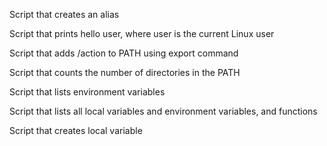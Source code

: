 Script that creates an alias

Script that prints hello user, where user is the current Linux user

Script that adds /action to PATH using export command

Script that counts  the number of directories in the PATH

Script that lists environment variables

Script that lists all local variables and environment variables, and functions

Script that creates local variable


